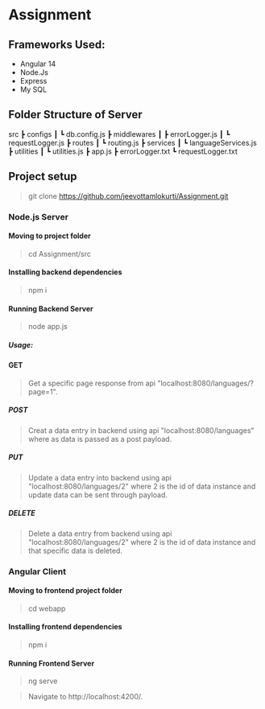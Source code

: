 # Assignment
## Frameworks Used:
- Angular 14
- Node.Js
- Express
- My SQL

## Folder Structure of Server

src
 ┣ configs
 ┃ ┗ db.config.js
 ┣ middlewares
 ┃ ┣ errorLogger.js
 ┃ ┗ requestLogger.js
 ┣ routes
 ┃ ┗ routing.js
 ┣ services
 ┃ ┗ languageServices.js
 ┣ utilities
 ┃ ┗ utilities.js
 ┣ app.js
 ┣ errorLogger.txt
 ┗ requestLogger.txt

## Project setup
> git clone https://github.com/jeevottamlokurti/Assignment.git
### Node.js Server

#### Moving to project folder
> cd Assignment/src

#### Installing backend dependencies
> npm i

#### Running Backend Server
> node app.js

##### Usage:
#### GET
> Get a specific page response from api "localhost:8080/languages/?page=1".
##### POST
> Creat a data entry in backend using api "localhost:8080/languages" where as data is passed as a post payload.
##### PUT
> Update a data entry into backend using api "localhost:8080/languages/2" where 2 is the id of data instance and update data can be sent through payload.
##### DELETE
> Delete a data entry from backend using api "localhost:8080/languages/2" where 2 is the id of data instance and that specific data is deleted.

### Angular Client

#### Moving to frontend project folder
> cd webapp

#### Installing frontend dependencies
> npm i

#### Running Frontend Server
>  ng serve

> Navigate to http://localhost:4200/.
